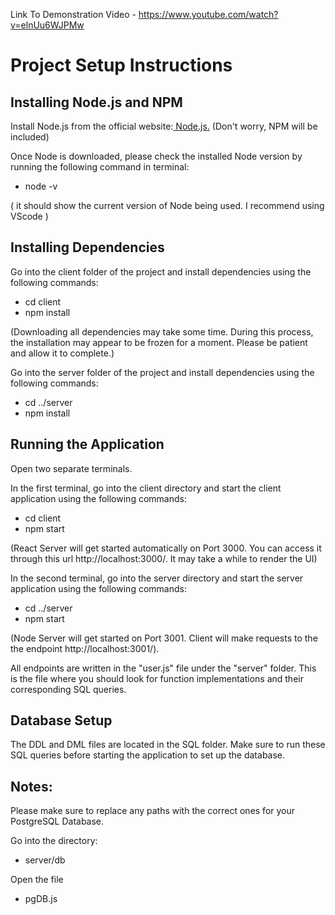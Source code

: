 Link To Demonstration Video - https://www.youtube.com/watch?v=elnUu6WJPMw

# Project Setup Instructions

## Installing Node.js and NPM

Install Node.js from the official website:[ Node.js.](https://nodejs.org/en/download) (Don't worry, NPM will be included)

Once Node is downloaded, please check the installed Node version by running the following command in terminal:

- node -v

( it should show the current version of Node being used. I recommend using VScode )

## Installing Dependencies

Go into the client folder of the project and install dependencies using the following commands:

- cd client
- npm install

(Downloading all dependencies may take some time. During this process, the installation may appear to be frozen for a moment. Please be patient and allow it to complete.)

Go into the server folder of the project and install dependencies using the following commands:

- cd ../server
- npm install

## Running the Application

Open two separate terminals.

In the first terminal, go into the client directory and start the client application using the following commands:

- cd client
- npm start

(React Server will get started automatically on Port 3000. You can access it through this url http://localhost:3000/. It may take a while to render the UI)

In the second terminal, go into the server directory and start the server application using the following commands:

- cd ../server
- npm start

(Node Server will get started on Port 3001. Client will make requests to the the endpoint http://localhost:3001/).

All endpoints are written in the "user.js" file under the "server" folder. This is the file where you should look for function implementations and their corresponding SQL queries.

## Database Setup

The DDL and DML files are located in the SQL folder.
Make sure to run these SQL queries before starting the application to set up the database.

##  Notes:

Please make sure to replace any paths with the correct ones for your PostgreSQL Database.

Go into the directory: 

- server/db

Open the file 

- pgDB.js
  





